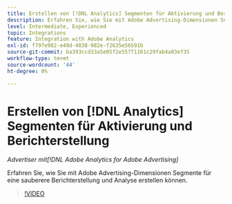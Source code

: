 ```yaml
---
title: Erstellen von [!DNL Analytics] Segmenten für Aktivierung und Berichterstellung
description: Erfahren Sie, wie Sie mit Adobe Advertising-Dimensionen Segmente für eine sauberere Berichterstellung und Analyse erstellen können.
level: Intermediate, Experienced
topic: Integrations
feature: Integration with Adobe Analytics
exl-id: f797e982-e49d-4038-982e-f2635e56591b
source-git-commit: ba393ccd33a5e05f2e557f1161c29fab4a03ef35
workflow-type: tm+mt
source-wordcount: '44'
ht-degree: 0%

---
```


# Erstellen von [!DNL Analytics] Segmenten für Aktivierung und Berichterstellung

*Advertiser mit[!DNL Adobe Analytics for Adobe Advertising]*

Erfahren Sie, wie Sie mit Adobe Advertising-Dimensionen Segmente für eine sauberere Berichterstellung und Analyse erstellen können.

>[!VIDEO](https://video.tv.adobe.com/v/33916)
